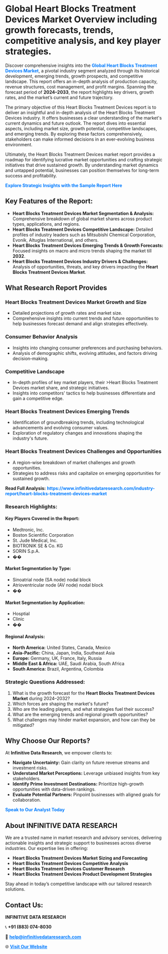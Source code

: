 <h1>Global Heart Blocks Treatment Devices Market Overview including growth forecasts, trends, competitive analysis, and key player strategies.</h1>
<p>
Discover comprehensive insights into the 
<a href="https://www.infinitivedataresearch.com/industry-report/heart-blocks-treatment-devices-market" rel="dofollow" style="color: #007BFF; text-decoration: none;"><strong>Global Heart Blocks Treatment Devices Market</strong></a>, a pivotal industry segment analyzed through its historical development, emerging trends, growth prospects, and competitive landscape. This report offers an in-depth analysis of production capacity, revenue structures, cost management, and profit margins. Spanning the forecast period of <strong>2024–2033</strong>, the report highlights key drivers, growth rates, and the market’s current and future trajectory.
</p>
<p>
The primary objective of this Heart Blocks Treatment Devices report is to deliver an insightful and in-depth analysis of the Heart Blocks Treatment Devices industry. It offers businesses a clear understanding of the market's current dynamics and future outlook. The report dives into essential aspects, including market size, growth potential, competitive landscapes, and emerging trends. By exploring these factors comprehensively, stakeholders can make informed decisions in an ever-evolving business environment.
</p>
<p>
Ultimately, the Heart Blocks Treatment Devices market report provides a roadmap for identifying lucrative market opportunities and crafting strategic initiatives that drive sustained growth. By understanding market dynamics and untapped potential, businesses can position themselves for long-term success and profitability.
</p>
<p>
<a href="https://www.infinitivedataresearch.com/request-sample/reportId=109950" style="color: #007BFF; text-decoration: none;"><strong>Explore Strategic Insights with the Sample Report Here</strong></a>
</p>

<h2>Key Features of the Report:</h2>
<ul>
<li><strong>Heart Blocks Treatment Devices Market Segmentation & Analysis:</strong> Comprehensive breakdown of global market shares across product types, applications, and regions.</li>
<li><strong>Heart Blocks Treatment Devices Competitive Landscape:</strong> Detailed profiles of industry leaders such as Mitsubishi Chemical Corporation, Evonik, Altuglas International, and others.</li>
<li><strong>Heart Blocks Treatment Devices Emerging Trends & Growth Forecasts:</strong> Focused insights on macro and micro trends shaping the market till <strong>2032</strong>.</li>
<li><strong>Heart Blocks Treatment Devices Industry Drivers & Challenges:</strong> Analysis of opportunities, threats, and key drivers impacting the <strong>Heart Blocks Treatment Devices Market</strong>.</li>
</ul>

<h2>What Research Report Provides</h2>
<h3>Heart Blocks Treatment Devices Market Growth and Size</h3>
<ul>
<li>Detailed projections of growth rates and market size.</li>
<li>Comprehensive insights into current trends and future opportunities to help businesses forecast demand and align strategies effectively.</li>
</ul>

<h3>Consumer Behavior Analysis</h3>
<ul>
<li>Insights into changing consumer preferences and purchasing behaviors.</li>
<li>Analysis of demographic shifts, evolving attitudes, and factors driving decision-making.</li>
</ul>

<h3>Competitive Landscape</h3>
<ul>
<li>In-depth profiles of key market players, their >Heart Blocks Treatment Devices market share, and strategic initiatives.</li>
<li>Insights into competitors' tactics to help businesses differentiate and gain a competitive edge.</li>
</ul>

<h3>Heart Blocks Treatment Devices Emerging Trends</h3>
<ul>
<li>Identification of groundbreaking trends, including technological advancements and evolving consumer values.</li>
<li>Exploration of regulatory changes and innovations shaping the industry's future.</li>
</ul>

<h3>Heart Blocks Treatment Devices Challenges and Opportunities</h3>
<ul>
<li>A region-wise breakdown of market challenges and growth opportunities.</li>
<li>Strategies to address risks and capitalize on emerging opportunities for sustained growth.</li>
</ul>
<p><strong>Read Full Analysis:</strong> <a href="https://www.infinitivedataresearch.com/industry-report/heart-blocks-treatment-devices-market" rel="dofollow" style="color: #007BFF; text-decoration: none;"><strong>https://www.infinitivedataresearch.com/industry-report/heart-blocks-treatment-devices-market</strong></a></p>
<h3>Research Highlights:</h3>
<h4>Key Players Covered in the Report:</h4>
<ul><li>Medtronic, Inc.</li><li>Boston Scientific Corporation</li><li>St. Jude Medical, Inc.</li><li>BIOTRONIK SE &amp; Co. KG</li><li>SORIN S.p.A.</li><li>��</li></ul>
<h4>Market Segmentation by Type:</h4>
<ul><li>Sinoatrial node (SA node) nodal block</li><li>Atrioventricular node (AV node) nodal block</li><li>��</li></ul>
<h4>Market Segmentation by Application:</h4>
<ul><li>Hosptial</li><li>Clinic</li><li>��</li></ul>

<h4>Regional Analysis:</h4>
<ul>
<li><strong>North America:</strong> United States, Canada, Mexico</li>
<li><strong>Asia-Pacific:</strong> China, Japan, India, Southeast Asia</li>
<li><strong>Europe:</strong> Germany, UK, France, Italy, Russia</li>
<li><strong>Middle East & Africa:</strong> UAE, Saudi Arabia, South Africa</li>
<li><strong>South America:</strong> Brazil, Argentina, Colombia</li>
</ul>

<h3>Strategic Questions Addressed:</h3>
<ol>
<li>What is the growth forecast for the <strong>Heart Blocks Treatment Devices Market</strong> during 2024–2032?</li>
<li>Which forces are shaping the market's future?</li>
<li>Who are the leading players, and what strategies fuel their success?</li>
<li>What are the emerging trends and regional growth opportunities?</li>
<li>What challenges may hinder market expansion, and how can they be mitigated?</li>
</ol>

<h2>Why Choose Our Reports?</h2>
<p>At <strong>Infinitive Data Research</strong>, we empower clients to:</p>
<ul>
<li><strong>Navigate Uncertainty:</strong> Gain clarity on future revenue streams and investment risks.</li>
<li><strong>Understand Market Perceptions:</strong> Leverage unbiased insights from key stakeholders.</li>
<li><strong>Identify Prime Investment Destinations:</strong> Prioritize high-growth opportunities with data-driven rankings.</li>
<li><strong>Evaluate Potential Partners:</strong> Pinpoint businesses with aligned goals for collaboration.</li>
</ul>
<p><a href="https://www.infinitivedataresearch.com/industry-report/heart-blocks-treatment-devices-market" rel="dofollow" style="color: #007BFF; text-decoration: none;"><strong>Speak to Our Analyst Today</strong></a></p>

<h2>About INFINITIVE DATA RESEARCH</h2>
<p>We are a trusted name in market research and advisory services, delivering actionable insights and strategic support to businesses across diverse industries. Our expertise lies in offering:</p>
<ul>
<li><strong>Heart Blocks Treatment Devices Market Sizing and Forecasting</strong></li>
<li><strong>Heart Blocks Treatment Devices Competitive Analysis</strong></li>
<li><strong>Heart Blocks Treatment Devices Customer Research</strong></li>
<li><strong>Heart Blocks Treatment Devices Product Development Strategies</strong></li>
</ul>
<p>Stay ahead in today’s competitive landscape with our tailored research solutions.</p>

<h2>Contact Us:</h2>
<p><strong>INFINITIVE DATA RESEARCH</strong></p>
<p>📞 <strong>+91 (883) 074-8030</strong></p>
<p>📧 <strong><a href="mailto:help@infinitivedataresearch.com" style="color: #007BFF;">help@infinitivedataresearch.com</a></strong></p>
<p>🌐 <strong><a href="https://www.infinitivedataresearch.com" rel="dofollow" style="color: #007BFF;">Visit Our Website</a></strong></p>